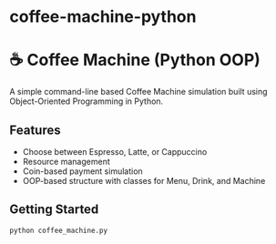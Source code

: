 # coffee-machine-python
# ☕ Coffee Machine (Python OOP)

A simple command-line based Coffee Machine simulation built using Object-Oriented Programming in Python.

## Features

- Choose between Espresso, Latte, or Cappuccino
- Resource management
- Coin-based payment simulation
- OOP-based structure with classes for Menu, Drink, and Machine

## Getting Started

```bash
python coffee_machine.py
